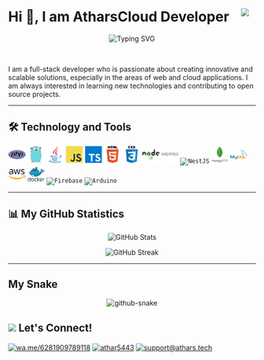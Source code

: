 <h1>Hi 👋, I am AtharsCloud Developer <img src="https://media.tenor.com/images/890e9c48a51bc2d645f9b7b8d769378f/tenor.gif" width="30" align="right"></h1>

<p align="center">
 <img src="https://readme-typing-svg.herokuapp.com/?font=Fira+Code&size=24&pause=100&color=00F7FF&width=435&lines=A+Full-Stack+Web+Developer;Always+Learning+New+Things!" alt="Typing SVG" />
</p>

<br>

<p>I am a full-stack developer who is passionate about creating innovative and scalable solutions, especially in the areas of web and cloud applications. I am always interested in learning new technologies and contributing to open source projects.</p>

---

## 🛠️ Technology and Tools

<p>
    <code><img height="35" src="https://raw.githubusercontent.com/devicons/devicon/master/icons/php/php-original.svg" alt="PHP"></code> 
    <code><img height="35" src="https://raw.githubusercontent.com/devicons/devicon/master/icons/go/go-original.svg" alt="Go"></code> 
    <code><img height="35" src="https://raw.githubusercontent.com/devicons/devicon/master/icons/java/java-original.svg" alt="Java"></code> 
    <code><img height="35" src="https://raw.githubusercontent.com/devicons/devicon/master/icons/javascript/javascript-original.svg" alt="JavaScript"></code> 
    <code><img height="35" src="https://raw.githubusercontent.com/devicons/devicon/master/icons/typescript/typescript-original.svg" alt="TypeScript"></code> 
    <code><img height="35" src="https://raw.githubusercontent.com/devicons/devicon/master/icons/html5/html5-original-wordmark.svg" alt="HTML5"></code> 
    <code><img height="35" src="https://raw.githubusercontent.com/devicons/devicon/master/icons/css3/css3-original-wordmark.svg" alt="CSS3"></code> 
    <code><img height="35" src="https://raw.githubusercontent.com/devicons/devicon/master/icons/nodejs/nodejs-original-wordmark.svg" alt="Node.js"></code> 
    <code><img height="35" src="https://raw.githubusercontent.com/devicons/devicon/master/icons/express/express-original-wordmark.svg" alt="Express"></code> 
    <code><img height="35" src="https://nestjs.com/img/nest-og.png" alt="NestJS"></code> 
    <code><img height="35" src="https://raw.githubusercontent.com/devicons/devicon/master/icons/mongodb/mongodb-original-wordmark.svg" alt="MongoDB"></code> 
    <code><img height="35" src="https://raw.githubusercontent.com/devicons/devicon/master/icons/mysql/mysql-original-wordmark.svg" alt="MySQL"></code> 
    <code><img height="35" src="https://raw.githubusercontent.com/devicons/devicon/master/icons/amazonwebservices/amazonwebservices-original-wordmark.svg" alt="AWS"></code> 
    <code><img height="35" src="https://raw.githubusercontent.com/devicons/devicon/master/icons/docker/docker-original-wordmark.svg" alt="Docker"></code> 
    <code><img height="35" src="https://www.vectorlogo.zone/logos/firebase/firebase-icon.svg" alt="Firebase"></code> 
    <code><img height="35" src="https://cdn.worldvectorlogo.com/logos/arduino-1.svg" alt="Arduino"></code>
</p>

---

## 📊 My GitHub Statistics

<p align="center">
 <img src="https://github-readme-stats.vercel.app/api?username=athar5443&show_icons=true&theme=radical" alt="GitHub Stats" />
</p>

<p align="center">
 <img src="https://github-readme-streak-stats.herokuapp.com/?user=athar5443&theme=dark" alt="GitHub Streak" />
</p>

---
## My Snake
<p align="center">
  <picture>
    <source media="(prefers-color-scheme: dark)" srcset="https://raw.githubusercontent.com/tobiasmeyhoefer/tobiasmeyhoefer/output/github-snake-dark.svg" />
    <source media="(prefers-color-scheme: light)" srcset="https://raw.githubusercontent.com/tobiasmeyhoefer/tobiasmeyhoefer/output/github-snake.svg" />
    <img alt="github-snake" src="https://raw.githubusercontent.com/tobiasmeyhoefer/tobiasmeyhoefer/output/github-snake.svg" />
  </picture>
</p>

## <img src="https://media4.giphy.com/media/v1.Y2lkPTc5MGI3NjExYjBhOGhmNm1wMzVpMnF5MXh0anBjaTB1MTY4aHMzYXl2bnllbmVlZiZlcD12MV9pbnRlcm5hbF9naWZfYnlfaWQmY3Q9cw/NGoc06FYWItmXuh2nh/giphy.gif" width="27"> Let's Connect!

<p align="left">
 <a href="https://https://wa.me/6281909789118" target="_blank"><img align="center" src="https://static.whatsapp.net/rsrc.php/yA/r/hbGnlm1gXME.svg" alt="wa.me/6281909789118" height="34" width="40" /></a>
 <a href="https://github.com/athar5443" target="_blank"><img align="center" src="https://raw.githubusercontent.com/rahuldkjain/github-profile-readme-generator/master/src/images/icons/Social/github.svg" alt="athar5443" height="30" width="40" /></a>
 <a href="mailto:support@athars.tech" target="_blank"><img align="center" src="https://ssl.gstatic.com/ui/v1/icons/mail/rfr/logo_gmail_lockup_default_1x_r5.png" alt="support@athars.tech" height="30" width="60" /></a>
</p>
